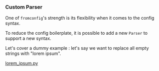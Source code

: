 ### Custom Parser <!-- {docsify-ignore} -->

One of `fromconfig`'s strength is its flexibility when it comes to the config syntax.

To reduce the config boilerplate, it is possible to add a new `Parser` to support a new syntax.

Let's cover a dummy example : let's say we want to replace all empty strings with "lorem ipsum".

[lorem_ipsum.py](lorem_ipsum.py ':include :type=code python')
